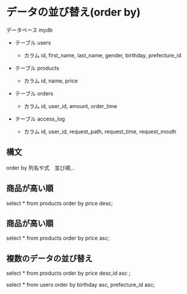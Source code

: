 # データの並び替え(order by)
データベース mydb<br>
- テーブル users
  - カラム id, first_name, last_name, gender, birthday, prefecture_id

- テーブル products
  - カラム id, name, price

- テーブル orders
  - カラム id, user_id, amount, order_time

- テーブル access_log
  - カラム id, user_id, request_path, request_time, request_mouth
## 構文
 order by 列名や式　並び順,..

## 商品が高い順
 select * from products order by price desc;

## 商品が高い順
select * from products order by price asc;

## 複数のデータの並び替え
select * from products order by price desc,id asc ;<br>

select * from users order by birthday asc, prefecture_id asc;